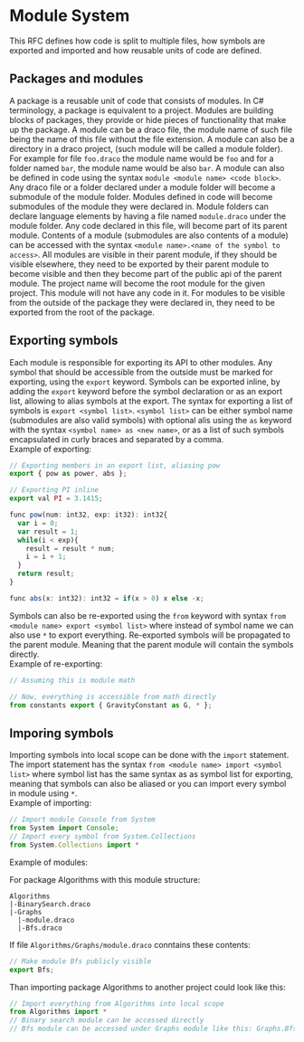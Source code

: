 # Module System
This RFC defines how code is split to multiple files, how symbols are exported and imported and how reusable units of code are defined.  
## Packages and modules
A package is a reusable unit of code that consists of modules. In C# terminology, a package is equivalent to a project. Modules are building blocks of packages, they provide or hide pieces of functionality that make up the package. A module can be a draco file, the module name of such file being the name of this file without the file extension. A module can also be a directory in a draco project, (such module will be called a module folder). For example for file `foo.draco` the module name would be `foo` and for a folder named `bar`, the module name would be also `bar`. A module can also be defined in code using the syntax `module <module name> <code block>`.
Any draco file or a folder declared under a module folder will become a submodule of the module folder. Modules defined in code will become submodules of the module they were declared in. Module folders can declare language elements by having a file named `module.draco` under the module folder. Any code declared in this file, will become part of its parent module.
Contents of a module (submodules are also contents of a module) can be accessed with the syntax `<module name>.<name of the symbol to access>`. All modules are visible in their parent module, if they should be visible elsewhere, they need to be exported by their parent module to become visible and then they become part of the public api of the parent module. The project name will become the root module for the given project. This module will not have any code in it. For modules to be visible from the outside of the package they were declared in, they need to be exported from the root of the package.  
## Exporting symbols
Each module is responsible for exporting its API to other modules. Any symbol that should be accessible from the outside must be marked for exporting, using the `export` keyword. Symbols can be exported inline, by adding the `export` keyword before the symbol declaration or as an export list, allowing to alias symbols at the export. The syntax for exporting a list of symbols is `export <symbol list>`. `<symbol list>` can be either symbol name (submodules are also valid symbols) with optional alis using the `as` keyword with the syntax `<symbol name> as <new name>`, or as a list of such symbols encapsulated in curly braces and separated by a comma.  
Example of exporting:
```js
// Exporting members in an export list, aliasing pow
export { pow as power, abs };

// Exporting PI inline
export val PI = 3.1415;

func pow(num: int32, exp: it32): int32{
  var i = 0;
  var result = 1;
  while(i < exp){
    result = result * num;
    i = i + 1;
  }
  return result;
}

func abs(x: int32): int32 = if(x > 0) x else -x;
```
Symbols can also be re-exported using the `from` keyword with syntax `from <module name> export <symbol list>` where instead of symbol name we can also use `*` to export everything. Re-exported symbols will be propagated to the parent module. Meaning that the parent module will contain the symbols directly.  
Example of re-exporting:
```js
// Assuming this is module math

// Now, everything is accessible from math directly
from constants export { GravityConstant as G, * };
```
## Imporing symbols
Importing symbols into local scope can be done with the `import` statement. The import statement has the syntax `from <module name> import <symbol list>` where symbol list has the same syntax as as symbol list for exporting, meaning that symbols can also be aliased or you can import every symbol in module using `*`.  
Example of importing:
```js
// Import module Console from System
from System import Console;
// Import every symbol from System.Collections
from System.Collections import *
```
Example of modules:

For package Algorithms with this module structure:
```
Algorithms
|-BinarySearch.draco
|-Graphs
  |-module.draco
  |-Bfs.draco
```  
If file `Algorithms/Graphs/module.draco` conntains these contents:
```js
// Make module Bfs publicly visible
export Bfs;
```
Than importing package Algorithms to another project could look like this:
```js
// Import everything from Algorithms into local scope
from Algorithms import *
// Binary search module can be accessed directly
// Bfs module can be accessed under Graphs module like this: Graphs.Bfs
```
